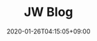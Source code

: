 ---
title: JW Blog
date: "2020-01-26T04:15:05+09:00"
description: Hugo zzo, zdoc theme documentation home page
draft: false

# landing:
#   - type: typewriter
#     methods:
#       - typeString: Hello world!
#       - pauseFor: 2500
#       - deleteAll: true
#       - typeString: Strings can be removed
#       - pauseFor: 2500
#       - deleteChars: 7
#       - typeString: <strong>altered!</strong>
#       - pauseFor: 2500
#     options:
#       loop: true
#       autoStart: false
#     height: 190
#     paddingX: 50
#     align: center
#     fontSize: 44
#     fontColor: yellow
    
landing:
  # buttons:
  # - color: null
  #   link: posts
  #   text: View Posts
  # height: 500
  image: favicon/logo_small.png
  spaceBetweenTitleText: 5
  text:
  - Yonsei University
  textColor: null
  title:
  - Jiwoo Son
  titleColor: null

sections:
- bgcolor: '#ffbf00'
  body:
    color: white
    description:
      Activity <br> 
      2023.09~2023.10 | LG생활건강 인턴 (데이터 & 머신러닝 Project) <br>
      # **2022.07~2022.08** | KT 인턴 (컨버전스연구소 AI Edu Tech Project S-TF) <br>
      # **2022.03~2023.08** | BK21 데이터사이언스연구소 <br>
      # **2021.09~2023.08** | DM(Data Mining) Lab (김현중 교수님) <br>
      # **2021.09~2023.08** | **연세대 통계데이터사이언스학과(대학원)** <br>
      # **2020.03~2021.08** | 연세대학교 통계학회 ESC 학술부 및 총무 <br>
      # **2019.03~2019.12** | 통계청 대학생 기자단 <br>
      # **2017.03~2019.02** | 대한민국 공군 / RAPCON Radar Approach Control <br>
      # **2016.09~2016.12** | 성격사회심리학 연구실 RA (서은국 교수님) <br>
      # **2016.03~2016.09** | 멋쟁이사자처럼 4기 <br>
      # **2015.03~2017.08** | KSCY 한국청소년학술대회 인문계열 컨퍼런스 총괄 및 헤드 퍼실리테이터 <br>
      # **2015.06~2015.11** | 심리학 학술모임장 / 연세대 심리학 학술소모임 Psy-World 설립 및 운영 <br>
      # **2013.03~2014.02** | 심리학 동아리장 / 하나고 LIOM Look Into Our Minds 운영 <br> <br>
      # *Awards* <br>
      # **2023.06** | 한국데이터마이닝학회 SAS학생논문경진대회 우수상 <br>
      # **2023.02** | 연세대학교 빅데이터분석 경진대회 최우수상 <br>
      # **2021.12** | 연세대학교 빅데이터분석 경진대회 우수상 <br>
      # **2021.01** | NH투자증권 Y&Z 투자자 프로파일링 시각화 경진대회 입선상 (공동 5위) <br>
      # **2015.12** | 연세대학교 Freshman Seminar 창업 101 최우수상 <br>
    image: images/section/brain3.png
    imagePosition: left
    subtitle: Who am I?
    subtitlePosition: left
  description: 간단자기소개 
  header:
    color: '#fff' 
    fontSize: 32
    hlcolor: '#8bc34a'
    title: Intro
    width: 140
  type: normal
  
- bgcolor: '#5a8734'
  cards:
  - button:
      bgcolor: '#ffbf00'
      color: white
      link: https://blog.naver.com/bungaedm
      name: Link
      size: large
      target: _blank
    color: white
    # description: 네이버 블로그
    image: images/section/naver.png
    subtitle: Naver Blog
    subtitlePosition: center
  - button:
      bgcolor: '#ffbf00'
      color: white
      link: https://www.instagram.com/5on_jiwoo
      name: Link
      size: large
      target: _blank
    color: white
    # description: 인스타그램
    image: images/section/instagram.png
    subtitle: Instagram
    subtitlePosition: center
  - button:
      bgcolor: '#ffbf00'
      color: white
      link: https://www.facebook.com/jiwoo.son.50/
      name: Link  
      size: large
      target: _blank
    color: white
    # description: 페이스북 
    image: images/section/facebook.png
    subtitle: Facebook
    subtitlePosition: center
  # description: Lorem ipsum dolor sit amet, consectetur adipiscing elit. Fusce id eleifend
  #   erat. Integer eget mattis augue. Suspendisse semper laoreet tortor sed convallis.
  #   Nulla ac euismod lorem
  header:
    color: '#fff'
    fontSize: 32
    hlcolor: '#8bc34a'
    title: Profile
    width: 200
  type: card
  
- bgcolor: '#ffbf00'
  body:
    description:
      1. [행복지수 예측](/posts/project/202005_happiness_index/)
      
      2. [수소차 충전소 입지 추천](/posts/project/202006_hydrogen_car/)
      
      3. [NS Shop+ 홈쇼핑 매출 예측](/posts/project/202009_nsshop_bigcontest/) (BigContest 챔피언스리그)
      
      4. [NH투자증권 Y&Z세대 투자자 프로파일링](/posts/project/202011_nh_yz/) (Dacon)
      
      5. [아파트 경매가격 예측](/posts/project/202105_apartment_auction/)
      
      6. [빅맥과 노동가치](/posts/project/202105_bigmac/)
      
      7. [수질오염총량관리제 시행에 대한 지역주민 인식 분석](/posts/project/202105_waterpollution/)
      
      8. [택배회사직원 지각시간](/posts/project/202106_delivery_lateness/)
      
      9. [큰돌고래 상호작용 네트워크분석](/posts/project/202112_dolphin_network/)
      
      10. [아파트 경매가격 예측2](/posts/project/202112_apartment_auction2/)
      
      11. [효돌 사용자 군집화](/posts/project/202112_hyodol/) (2021 연세빅데이터분석경진대회)
      
      12. [신용카드 사기거래 탐지](/posts/project/202207_credit_fraud/) (Dacon)
      
      13. [AI Edu 맞춤형 학습법 제공 모델](/posts/project/202207_kt_internship/) (KT)
      
      14. [20대 금융사각지대 완화 신용평가모형 개선안](/posts/project/202212_credit_scoring/) (2022 연세빅데이터분석경진대회)

      15. [전력사용량 예측 AI 경진대회](/posts/project/202308_eletronic_prediction/) (Dacon)

      16. [유사제품 군집화](/posts/project/202310_lghnh_sku_clustering/) (LG생활건강)
      
    image: images/section/keyboard.png
    imagePosition: left
    # subtitle: Projects
    # subtitlePosition: left
    #color: white
  description: null
  header:
    color: '#fff'
    fontSize: 32
    hlcolor: '#8bc34a'
    title: Projects
    width: 170
  type: normal
  
- bgcolor: '#5a8734'
  cards:
  - cards:
    color: white
    image: images/section/r.png
    subtitle: R
  - cards:
    color: white
    image: images/section/python.png
    subtitle: Python
  - cards:
    color: white
    image: images/section/sql.png
    subtitle: SQL
  - cards:
    color: white
    image: images/section/tableau.jpg
    subtitle: Tableau
  - cards:
    color: white
    image: images/section/spss.png
    subtitle: SPSS        
  header:
    color: '#fff'
    fontSize: 32
    hlcolor: '#8bc34a'
    title: Language Available
    width: 350
  type: card

footer:
  contents:
    align: left
    applySinglePageCss: false
    markdown: |
      ## Jiwoo Son
      Copyright © 2023. All rights reserved.
  # sections:
  # - links:
  #   - link: https://gohugo.io/
  #     title: Docs
  #   - link: https://gohugo.io/
  #     title: Learn
  #   - link: https://gohugo.io/
  #     title: Showcase
  #   - link: https://gohugo.io/
  #     title: Blog
  #   title: General
  # - links:
  #   - link: https://gohugo.io/
  #     title: GitHub
  #   - link: https://gohugo.io/
  #     title: Releases
  #   - link: https://gohugo.io/
  #     title: Spectrum
  #   - link: https://gohugo.io/
  #     title: Telemetry
  #   title: resources
  # - links:
  #   - link: https://gohugo.io/
  #     title: GitHub
  #   - link: https://gohugo.io/
  #     title: Releases
  #   - link: https://gohugo.io/
  #     title: Spectrum
  #   - link: https://gohugo.io/
  #     title: Telemetry
  #   title: Features
  
--- 